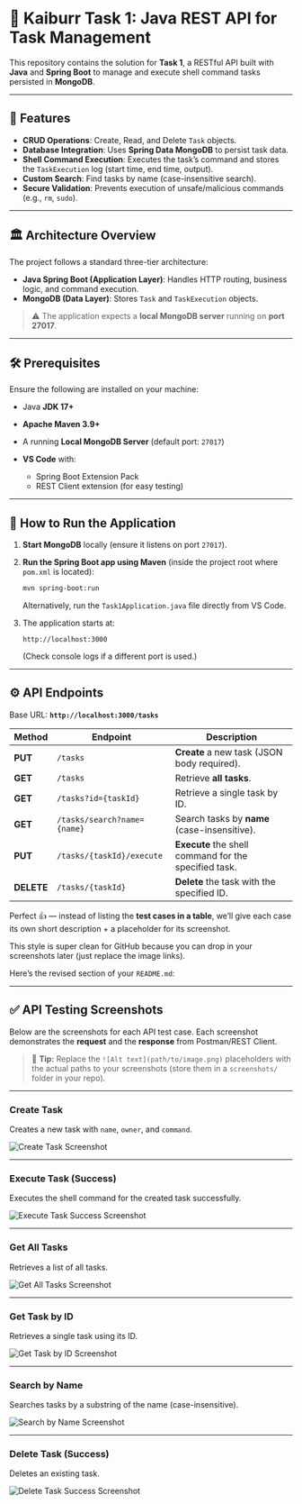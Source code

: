# 🚀 Kaiburr Task 1: Java REST API for Task Management

This repository contains the solution for **Task 1**, a RESTful API built with **Java** and **Spring Boot** to manage and execute shell command tasks persisted in **MongoDB**.

---

## 🌟 Features

* **CRUD Operations**: Create, Read, and Delete `Task` objects.
* **Database Integration**: Uses **Spring Data MongoDB** to persist task data.
* **Shell Command Execution**: Executes the task’s command and stores the `TaskExecution` log (start time, end time, output).
* **Custom Search**: Find tasks by name (case-insensitive search).
* **Secure Validation**: Prevents execution of unsafe/malicious commands (e.g., `rm`, `sudo`).

---

## 🏛️ Architecture Overview

The project follows a standard three-tier architecture:

* **Java Spring Boot (Application Layer)**: Handles HTTP routing, business logic, and command execution.
* **MongoDB (Data Layer)**: Stores `Task` and `TaskExecution` objects.

> ⚠️ The application expects a **local MongoDB server** running on **port 27017**.

---

## 🛠️ Prerequisites

Ensure the following are installed on your machine:

* Java **JDK 17+**
* **Apache Maven 3.9+**
* A running **Local MongoDB Server** (default port: `27017`)
* **VS Code** with:

  * Spring Boot Extension Pack
  * REST Client extension (for easy testing)

---

## 🚀 How to Run the Application

1. **Start MongoDB** locally (ensure it listens on port `27017`).

2. **Run the Spring Boot app using Maven** (inside the project root where `pom.xml` is located):

   ```bash
   mvn spring-boot:run
   ```

   Alternatively, run the `Task1Application.java` file directly from VS Code.

3. The application starts at:

   ```
   http://localhost:3000
   ```

   (Check console logs if a different port is used.)

---

## ⚙️ API Endpoints

Base URL: **`http://localhost:3000/tasks`**

| Method     | Endpoint                    | Description                                           |
| ---------- | --------------------------- | ----------------------------------------------------- |
| **PUT**    | `/tasks`                    | **Create** a new task (JSON body required).           |
| **GET**    | `/tasks`                    | Retrieve **all tasks**.                               |
| **GET**    | `/tasks?id={taskId}`        | Retrieve a single task by ID.                         |
| **GET**    | `/tasks/search?name={name}` | Search tasks by **name** (case-insensitive).          |
| **PUT**    | `/tasks/{taskId}/execute`   | **Execute** the shell command for the specified task. |
| **DELETE** | `/tasks/{taskId}`           | **Delete** the task with the specified ID.            |

Perfect 👍 — instead of listing the **test cases in a table**, we’ll give each case its own short description + a placeholder for its screenshot.

This style is super clean for GitHub because you can drop in your screenshots later (just replace the image links).

Here’s the revised section of your `README.md`:

---

## ✅ API Testing Screenshots

Below are the screenshots for each API test case.
Each screenshot demonstrates the **request** and the **response** from Postman/REST Client.

> 📸 **Tip:** Replace the `![Alt text](path/to/image.png)` placeholders with the actual paths to your screenshots (store them in a `screenshots/` folder in your repo).

---

### Create Task

Creates a new task with `name`, `owner`, and `command`.

![Create Task Screenshot](screenshots/1-create-task.png)

---

### Execute Task (Success)

Executes the shell command for the created task successfully.

![Execute Task Success Screenshot](screenshots/2-execute-task-success.png)

---

### Get All Tasks

Retrieves a list of all tasks.

![Get All Tasks Screenshot](screenshots/3-get-all-tasks.png)

---

### Get Task by ID

Retrieves a single task using its ID.

![Get Task by ID Screenshot](screenshots/4-get-task-by-id.png)

---

### Search by Name

Searches tasks by a substring of the name (case-insensitive).

![Search by Name Screenshot](screenshots/5-search-by-name.png)

---

### Delete Task (Success)

Deletes an existing task.

![Delete Task Success Screenshot](screenshots/6-delete-task-success.png)
